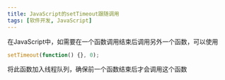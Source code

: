 ```yaml
---
title: JavaScript的setTimeout跟随调用
tags: [软件开发, JavaScript]
---
```


在JavaScript中，如需要在一个函数调用结束后调用另外一个函数，可以使用

```javaScript
setTimeout(function() {}, 0);
```

将此函数加入线程队列，确保前一个函数结束后才会调用这个函数

